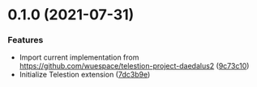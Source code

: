 # 0.1.0 (2021-07-31)


### Features

* Import current implementation from https://github.com/wuespace/telestion-project-daedalus2 ([9c73c10](https://github.com/wuespace/telestion-extension-mongodb/commit/9c73c105704f2f132c4caf2e40bd10481f36f1a8))
* Initialize Telestion extension ([7dc3b9e](https://github.com/wuespace/telestion-extension-mongodb/commit/7dc3b9ef624f006fbd60347a08998acc4f52b4a7))



